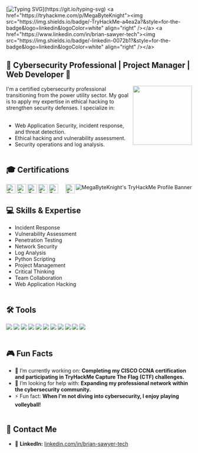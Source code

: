 [![Typing SVG](https://readme-typing-svg.demolab.com?font=Fira+Code&weight=300&duration=1000&pause=300&color=29F749&multiline=true&width=300&height=105&lines=%3E+User%3A+MegaByteKnight;%3E+Initializing+profile...;%3E+Executing+pentest...;%3E+System+breached!!!)](https://git.io/typing-svg)
<a href="https://tryhackme.com/p/MegaByteKnight"><img src="https://img.shields.io/badge/-TryHackMe-a4ea2a?&style=for-the-badge&logo=linkedin&logoColor=white" align="right" /></a>
<a href="https://www.linkedin.com/in/brian-sawyer-tech"><img src="https://img.shields.io/badge/-linkedin-0072b1?&style=for-the-badge&logo=linkedin&logoColor=white" align="right" /></a>

## 🎯 Cybersecurity Professional | Project Manager | Web Developer 🎯
<img src="https://media.giphy.com/media/o0vwzuFwCGAFO/giphy.gif" height=160px align="right"/>
I'm a certified cybersecurity professional transitioning from the power utility sector. My goal is to apply my expertise in ethical hacking to strengthen security defenses. I specialize in: <br><br>

- Web Application Security, incident response, and threat detection.
- Ethical hacking and vulnerability assessment.
- Security operations and log analysis.<br><br>

## 🎓 Certifications
<img src="https://tryhackme-badges.s3.amazonaws.com/MegaByteKnight.png?v=2" alt="MegaByteKnight's TryHackMe Profile Banner" align="right" >
<img src="https://img.shields.io/badge/CompTIA-A%2B-EB1F29" alt="CompTIA A+" height="25px"  >
<img src="https://img.shields.io/badge/CompTIA-Security%2B-EB1F29" alt="CompTIA Security+" height="25px" ><img src="https://img.shields.io/badge/TryHackMe-Top_1%25-a4ea2a" alt="TryHackMe Top 1%" height="25px" align="right">
<img src="https://img.shields.io/badge/TryHackMe-Pentest+-a4ea2a" alt="TryhackMe Pentest+" height="25px" >
<img src="https://img.shields.io/badge/TryHackMe-Jr._Penetration_Tester-a4ea2a" alt="TryHackMe Jr. Penetration Tester" height="25px" >
<img src="https://img.shields.io/badge/TryHackMe-Cyber_Security_101-a4ea2a" alt="TryHackMe Cyber Security 101" height="25px"  >
<br>

## 💻 Skills & Expertise
- Incident Response
- Vulnerability Assessment
- Penetration Testing
- Network Security
- Log Analysis
- Python Scripting
- Project Management
- Critical Thinking
- Team Collaboration
- Web Application Hacking<br><br>

## 🛠️ Tools

<div>
    <img src="https://img.shields.io/badge/-Microsoft_Sentinel-5E5E5E?style=for-the-badge&logo=Microsoft%20Azure&logoColor=white" />
    <img src="https://img.shields.io/badge/-Splunk-000000?style=for-the-badge&logo=Splunk&logoColor=white" />
    <img src="https://img.shields.io/badge/-Elastic-005571?style=for-the-badge&logo=Elastic&logoColor=white" />
    <img src="https://img.shields.io/badge/-Wireshark-1679A7?style=for-the-badge&logo=Wireshark&logoColor=white" />
    <img src="https://img.shields.io/badge/-Nmap-4682B4?style=for-the-badge&logo=Nmap&logoColor=white" />
    <img src="https://img.shields.io/badge/-Kali_Linux-557C94?style=for-the-badge&logo=Kali%20Linux&logoColor=white" />
    <img src="https://img.shields.io/badge/-Microsoft_Defender_for_Endpoint-0078D4?style=for-the-badge&logo=Microsoft&logoColor=white" />
    <img src="https://img.shields.io/badge/-Python-3776AB?style=for-the-badge&logo=Python&logoColor=white" />
    <img src="https://img.shields.io/badge/-PowerShell-5391FE?style=for-the-badge&logo=PowerShell&logoColor=white" />
    <img src="https://img.shields.io/badge/-Burp_Suite-FE7A16?style=for-the-badge&logo=Burp%20Suite&logoColor=white" />
    <img src="https://img.shields.io/badge/-SET_Toolkit-1c761c?style=for-the-badge&logoColor=white" /><br><br>
</div>

## 🎮 Fun Facts

- 🔭 I’m currently working on: **Completing my CISCO CCNA certification and participating in TryHackMe Capture The Flag (CTF) challenges.**
- 🤔 I’m looking for help with: **Expanding my professional network within the cybersecurity community.**
- ⚡ Fun fact: **When I'm not diving into cybersecurity, I enjoy playing volleyball!**<br><br>

## 🚀 Contact Me

- 💼 **LinkedIn:** [linkedin.com/in/brian-sawyer-tech](https://www.linkedin.com/in/brian-sawyer-tech)
